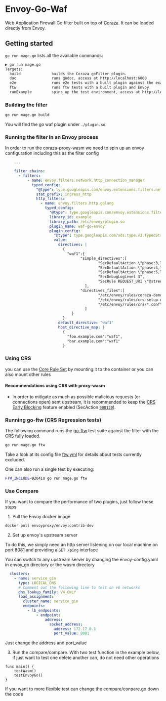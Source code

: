 # Envoy-Go-Waf

Web Application Firewall Go filter built on top of [Coraza](https://github.com/corazawaf/coraza). It can be loaded directly from Envoy.

## Getting started

`go run mage.go` lists all the available commands:

```bash
▶ go run mage.go
Targets:
  build              builds the Coraza goFilter plugin.
  doc                runs godoc, access at http://localhost:6060
  e2e                runs e2e tests with a built plugin against the example deployment.
  ftw                runs ftw tests with a built plugin and Envoy.
  runExample         spins up the test environment, access at http://localhost:8080.
```

### Building the filter

```bash
go run mage.go build
```

You will find the go waf plugin under `./plugin.so`.

### Running the filter in an Envoy process

In order to run the coraza-proxy-wasm we need to spin up an envoy configuration including this as the filter config

```yaml
    ...

    filter_chains:
      - filters:
          - name: envoy.filters.network.http_connection_manager
            typed_config:
              "@type": type.googleapis.com/envoy.extensions.filters.network.http_connection_manager.v3.HttpConnectionManager
              stat_prefix: ingress_http
              http_filters:
                - name: envoy.filters.http.golang
                  typed_config:
                    "@type": type.googleapis.com/envoy.extensions.filters.http.golang.v3alpha.Config
                    library_id: example
                    library_path: /etc/envoy/plugin.so
                    plugin_name: waf-go-envoy
                    plugin_config:
                      "@type": type.googleapis.com/xds.type.v3.TypedStruct
                      value:
                        directives: |
                          {
                            "waf1":{
                                  "simple_directives":[
                                          "SecDefaultAction \"phase:3,log,auditlog,pass\"",
                                          "SecDefaultAction \"phase:4,log,auditlog,pass\"",
                                          "SecDefaultAction \"phase:5,log,auditlog,pass\"",
                                          "SecDebugLogLevel 3",
                                          "SecRule REQUEST_URI \"@streq /admin\" \"id:101,phase:1,t:lowercase,deny\" \nSecRule REQUEST_BODY \"@rx maliciouspayload\" \"id:102,phase:2,t:lowercase,deny\" \nSecRule RESPONSE_HEADERS::status \"@rx 406\" \"id:103,phase:3,t:lowercase,deny\" \nSecRule RESPONSE_BODY \"@contains responsebodycode\" \"id:104,phase:4,t:lowercase,deny\""
                                    ],
                                  "directives_files":[
                                          "/etc/envoy/rules/coraza-demo.conf",
                                          "/etc/envoy/rules/crs-setup-demo.conf", 
                                          "/etc/envoy/rules/crs/*.conf"
                                    ]
                              }
                          }
                        default_directive: "waf1"
                        host_directive_map: |
                          {
                            "foo.example.com":"waf1",
                            "bar.example.com":"waf1"
                          }
```

### Using CRS

you can use the [Core Rule Set](https://github.com/coreruleset/coreruleset) by mounting it to the container or you can also mount other rules


#### Recommendations using CRS with proxy-wasm

- In order to mitigate as much as possible malicious requests (or connections open) sent upstream, it is recommended to keep the [CRS Early Blocking](https://coreruleset.org/20220302/the-case-for-early-blocking/) feature enabled (SecAction [`900120`](./wasmplugin/rules/crs-setup.conf.example)).

### Running go-ftw (CRS Regression tests)

The following command runs the [go-ftw](https://github.com/coreruleset/go-ftw) test suite against the filter with the CRS fully loaded.

```bash
go run mage.go ftw
```

Take a look at its config file [ftw.yml](./ftw/ftw.yml) for details about tests currently excluded.

One can also run a single test by executing:

```bash
FTW_INCLUDE=920410 go run mage.go ftw
```

### Use Compare
If you want to compare the performance of two plugins, just follow these steps
1. Pull the Envoy docker image 
```bash
docker pull envoyproxy/envoy:contrib-dev
```
2. Set up envoy's upstream server

To do this, we simply need an http server listening on our local machine on port 8081 and providing a `GET /ping` interface

You can switch to any upstream server by changing the envoy-config.yaml in envoy_go directory or the wasm directory

```yaml
  clusters:
    - name: service_gin
      type: LOGICAL_DNS
      # Comment out the following line to test on v6 networks
      dns_lookup_family: V4_ONLY
      load_assignment:
        cluster_name: service_gin
        endpoints:
          - lb_endpoints:
              - endpoint:
                  address:
                    socket_address:
                      address: 172.17.0.1
                      port_value: 8081
```
Just change the address and port_value

3. Run the compare/compare. With two test function in the example below, if just want to test one delete another can, do not need other operations
```golang
func main() {
    testWasm()
    testEnvoyGo()
}
```
If you want to more flexible test can change the compare/conpare.go down the code